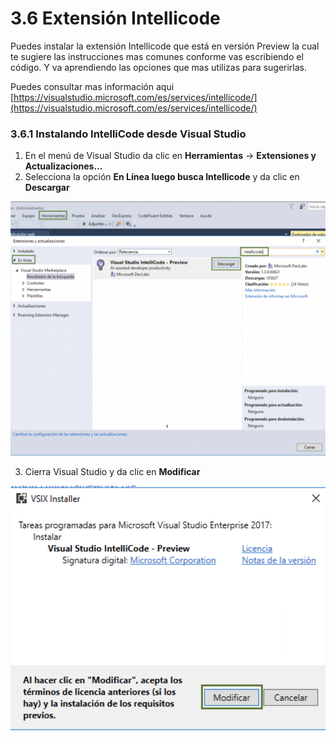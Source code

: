 # 3.6 Extensión Intellicode

Puedes instalar la extensión Intellicode que está en versión Preview la cual te sugiere las instrucciones mas comunes conforme vas escribiendo el código. Y va aprendiendo las opciones que mas utilizas para sugerirlas.

Puedes consultar mas información aqui [https://visualstudio.microsoft.com/es/services/intellicode/](https://visualstudio.microsoft.com/es/services/intellicode/)

### 3.6.1 Instalando IntelliCode desde Visual Studio 

1. En el menú de Visual Studio da clic en **Herramientas** -&gt; **Extensiones y Actualizaciones...**
2. Selecciona la opción **En Línea luego busca Intellicode** y da clic en **Descargar**  

![](../.gitbook/assets/image%20%285%29.png)

3. Cierra Visual Studio y da clic en **Modificar**

![](../.gitbook/assets/image%20%28121%29.png)



